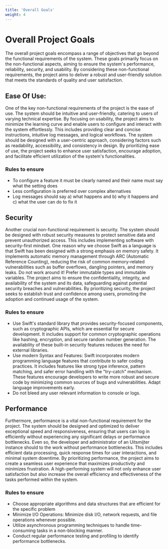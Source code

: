 ```yaml
---
title: 'Overall Goals'
weight: 4
---
```


# Overall Project Goals

The overall project goals encompass a range of objectives that go beyond the functional requirements of the system.
These goals primarily focus on the non-functional aspects, aiming to ensure the system's performance, reliability,
security, and usability. By considering these non-functional requirements, the project aims to deliver a robust and
user-friendly solution that meets the standards of quality and user satisfaction.

## Ease Of Use:

One of the key non-functional requirements of the project is the ease of use. The system should be intuitive and
user-friendly, catering to users of varying technical expertise. By focusing on usability, the project aims to minimize
the learning curve and enable users to configure and interact with the system effortlessly. This includes providing
clear and concise instructions, intuitive log messages, and logical workflows. The system should be designed with a
user-centric approach, considering factors such as readability, accessibility, and consistency in design. By
prioritizing ease of use, the project seeks to enhance user satisfaction, encourage adoption, and facilitate efficient
utilization of the system's functionalities.

### Rules to ensure

- To configure a feature it must be clearly named and their name must say what the setting does
- Less configuration is preferred over complex alternatives
- Log messages should say a) what happens and b) why it happens and c) what the user can do to fix it

## Security

Another crucial non-functional requirement is security. The system should be designed with robust security measures to
protect sensitive data and prevent unauthorized access. This includes implementing software with security-first mindset.
One reason why we choose Swift as a language is that Swift has been designed with a strong emphasis on memory safety.
It implements automatic memory management through ARC (Automatic Reference Counting), reducing the risk of common
memory-related vulnerabilities such as buffer overflows, dangling pointers, and memory leaks. Do not work around it!
Prefer immutable types and immutable variables. The project aims to ensure the confidentiality, integrity, and
availability of the system and its data, safeguarding against potential security breaches and vulnerabilities. By
prioritizing security, the project seeks to establish trust and confidence among users, promoting the adoption and
continued usage of the system.

### Rules to ensure

- Use Swift's standard library that provides security-focused components, such as cryptographic APIs, which are
  essential for secure development. It includes support for common cryptographic operations like hashing, encryption,
  and secure random number generation. The availability of these built-in security features reduces the need for
  external libraries.
- Use modern Syntax and Features: Swift incorporates modern programming language features that contribute to safer
  coding practices. It includes features like strong type inference, pattern matching, and safer error handling with
  the "try-catch" mechanism. These features encourage developers to write more robust and secure code by minimizing
  common sources of bugs and vulnerabilities. Adapt language improvements early.
- Do not bleed any user relevant information to console or logs.

## Performance

Furthermore, performance is a vital non-functional requirement for the project. The system should be designed and
optimized to deliver exceptional speed and responsiveness, ensuring that users can log in efficiently
without experiencing any significant delays or performance bottlenecks. Even so, the developer and administrator of an
Uitsmijter instance should to the work without performance bottlenecks. This includes efficient data processing, quick
response times for user interactions, and minimal system downtime. By prioritizing performance, the project aims to
create a seamless user experience that maximizes productivity and minimizes frustration. A high-performing system will
not only enhance user satisfaction but also increase the overall efficiency and effectiveness of the tasks performed
within the system.

### Rules to ensure

- Choose appropriate algorithms and data structures that are efficient for the specific problem
- Minimize I/O Operations: Minimize disk I/O, network requests, and file operations whenever possible.
- Utilize asynchronous programming techniques to handle time-consuming tasks in a non-blocking manner.
- Conduct regular performance testing and profiling to identify performance bottlenecks.